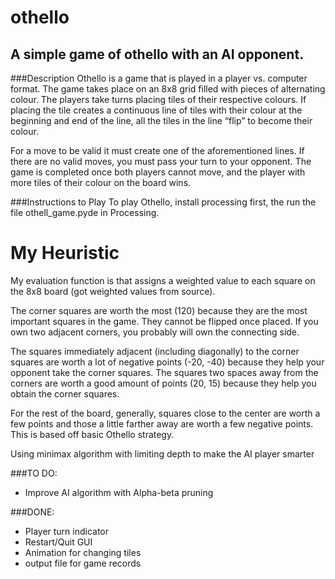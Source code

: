 # othello
## A simple game of othello with an AI opponent.

###Description
Othello is a game that is played in a player vs. computer format. 
The game takes place on an 8x8 grid filled with pieces of alternating colour. The players take turns placing tiles of their respective colours. If placing the tile creates a continuous line of tiles with their colour at the beginning and end of the line, all the tiles in the line “flip” to become their colour.

For a move to be valid it must create one of the aforementioned lines. If there are no valid moves, you must pass your turn to your opponent.
The game is completed once both players cannot move, and the player with more tiles of their colour on the board wins.

###Instructions to Play
To play Othello, install processing first, the run the file othell_game.pyde in Processing. 

# My Heuristic
My evaluation function is that assigns a weighted value to each square on the 8x8 board (got weighted values from source).

The corner squares are worth the most (120) because they are the most important squares in the game. They cannot be flipped once placed. If you own two adjacent corners, you probably will own the connecting side.

The squares immediately adjacent (including diagonally) to the corner squares are worth a lot of negative points (-20, -40) because they help your opponent take the corner squares.
The squares two spaces away from the corners are worth a good amount of points (20, 15) because they help you obtain the corner squares.

For the rest of the board, generally, squares close to the center are worth a few points and those a little farther away are worth a few negative points. This is based off basic Othello strategy.

Using minimax algorithm with limiting depth to make the AI player smarter

###TO DO:
- Improve AI algorithm with Alpha-beta pruning

###DONE:
- Player turn indicator
- Restart/Quit GUI
- Animation for changing tiles
- output file for game records
